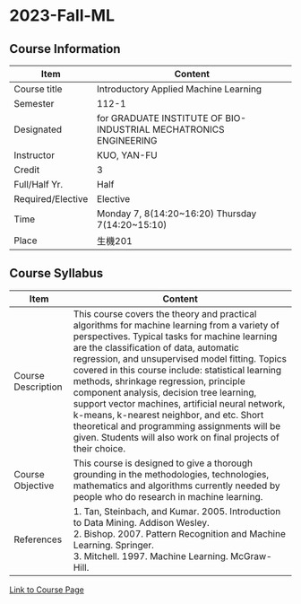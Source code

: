 # 2023-Fall-ML

## Course Information
|Item|Content|
|------|------|
|Course title|Introductory Applied Machine Learning|
|Semester	|112-1|
|Designated |for GRADUATE INSTITUTE OF BIO-INDUSTRIAL MECHATRONICS ENGINEERING|
|Instructor	|KUO, YAN-FU|
|Credit	|3|
|Full/Half Yr.	|Half|
|Required/Elective	|Elective|
|Time	|Monday 7, 8(14:20\~16:20) Thursday 7(14:20\~15:10)|
|Place	|生機201|

## Course Syllabus
|Item|Content|
|------|------|
|Course Description|	This course covers the theory and practical algorithms for machine learning from a variety of perspectives. Typical tasks for machine learning are the classification of data, automatic regression, and unsupervised model fitting. Topics covered in this course include: statistical learning methods, shrinkage regression, principle component analysis, decision tree learning, support vector machines, artificial neural network, k-means, k-nearest neighbor, and etc. Short theoretical and programming assignments will be given. Students will also work on final projects of their choice.|
|Course Objective	|This course is designed to give a thorough grounding in the methodologies, technologies, mathematics and algorithms currently needed by people who do research in machine learning.|
|References| 1. Tan, Steinbach, and Kumar. 2005. Introduction to Data Mining. Addison Wesley. <br> 2. Bishop. 2007. Pattern Recognition and Machine Learning. Springer. <br> 3. Mitchell. 1997. Machine Learning. McGraw-Hill.|

[Link to Course Page](https://cool.ntu.edu.tw/courses/31679)


